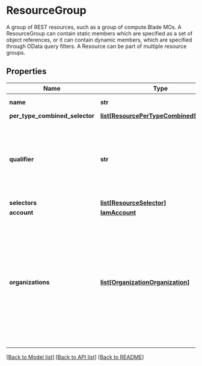 # ResourceGroup

A group of REST resources, such as a group of compute.Blade MOs. A ResourceGroup can contain static members which are specified as a set of object references, or it can contain dynamic members, which are specified through OData query filters. A Resource can be part of multiple resource groups. 
## Properties
Name | Type | Description | Notes
------------ | ------------- | ------------- | -------------
**name** | **str** | The name of this resource group.   | [optional] 
**per_type_combined_selector** | [**list[ResourcePerTypeCombinedSelector]**](ResourcePerTypeCombinedSelector.md) |  | [optional] 
**qualifier** | **str** | Qualifier shall be used to specify if we want to organize resources using multiple resource group or single For an account, resource groups can be of only one of the above types. (Both the types are mutually exclusive for an account.).   | [optional] [default to 'Allow-Selectors']
**selectors** | [**list[ResourceSelector]**](ResourceSelector.md) |  | [optional] 
**account** | [**IamAccount**](.md) |  | [optional] 
**organizations** | [**list[OrganizationOrganization]**](OrganizationOrganization.md) | A reference to a organizationOrganization resource. When the $expand query parameter is specified, the referenced resource is returned inline. A collection of references to the [organization.Organization](mo://organization.Organization) Managed Object.  When this managed object is deleted, the referenced [organization.Organization](mo://organization.Organization) MOs unset their reference to this deleted MO.  | [optional] 

[[Back to Model list]](../README.md#documentation-for-models) [[Back to API list]](../README.md#documentation-for-api-endpoints) [[Back to README]](../README.md)


